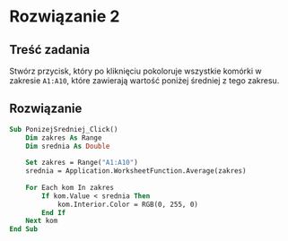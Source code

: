 # Rozwiązanie 2

## Treść zadania

Stwórz przycisk, który po kliknięciu pokoloruje wszystkie komórki w zakresie `A1:A10`, które zawierają wartość poniżej średniej z tego zakresu.

## Rozwiązanie

```vb
Sub PonizejSredniej_Click()
    Dim zakres As Range
    Dim srednia As Double
    
    Set zakres = Range("A1:A10")
    srednia = Application.WorksheetFunction.Average(zakres)
    
    For Each kom In zakres
        If kom.Value < srednia Then
            kom.Interior.Color = RGB(0, 255, 0)
        End If
    Next kom
End Sub
```
